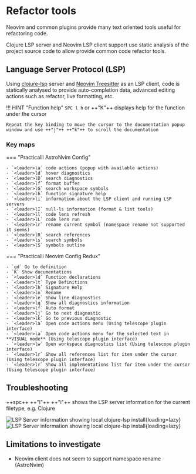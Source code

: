 # Refactor tools

Neovim and common plugins provide many text oriented tools useful for refactoring code.

Clojure LSP server and Neovim LSP client support use static analysis of the project source code to allow provide common code refactor tools.

## Language Server Protocol (LSP)

Using [clojure-lsp](https://clojure-lsp.io/) server and [Neovim Treesitter](https://tree-sitter.github.io/tree-sitter/) as an LSP client, code is statically analysed to provide auto-completion data, advanced editing actions such as refactor, live formatting, etc.

!!! HINT "Function help"
    `SPC l h` or ++"K"++ displays help for the function under the cursor

    Repeat the key binding to move the cursor to the documentation popup window and use ++"j"++ ++"k"++ to scroll the documentation


### Key maps

=== "Practicalli AstroNvim Config"

    - `<leader>la` code actions (popup with available actions)
    - `<leader>ld` hover diagnostics
    - `<leader>lD` search diagnostics
    - `<leader>lf` format buffer
    - `<leader>lG` search workspace symbols
    - `<leader>lh` function signature help
    - `<leader>li` information about the LSP client and running LSP servers
    - `<leader>lI` null-ls information (format & lint tools)
    - `<leader>ll` code lens refresh
    - `<leader>lL` code lens run
    - `<leader>lr` rename current symbol (namespace rename not supported it seems)
    - `<leader>lR` search references
    - `<leader>ls` search symbols
    - `<leader>lS` symbols outline

=== "Practicalli Neovim Config Redux"

    - `gd` Go to definition
    - `K` Show documentations
    - `<leader>ld` Function declarations
    - `<leader>lt` Type Definitions
    - `<leader>lh` Signature Help
    - `<leader>ln` Rename
    - `<leader>le` Show line diagnostics
    - `<leader>lq` Show all diagnostics information
    - `<leader>lf` Auto format
    - `<leader>lj` Go to next diagnostic
    - `<leader>lk` Go to previous diagnostic
    - `<leader>la` Open code actions menu (Using telescope plugin interface)
    - `<leader>la` Open code actions menu for the selected text in **VISUAL mode** (Using telescope plugin interface)
    - `<leader>lw` Open workspace diagnostics list (Using telescope plugin interface)
    - `<leader>lr` Show all references list for item under the cursor (Using telescope plugin interface)
    - `<leader>lr` Show all implementations list for item under the cursor (Using telescope plugin interface)



## Troubleshooting

++spc++ ++"l"++ ++"i"++ shows the LSP server information for the current filetype, e.g. Clojure

![LSP Server information showing local clojure-lsp install](https://github.com/practicalli/graphic-design/blob/live/editors/neovim/astronvim/astronvim-lsp-clojure-server-information-local-install-light.png?raw=true#only-light){loading=lazy}
![LSP Server information showing local clojure-lsp install](https://github.com/practicalli/graphic-design/blob/live/editors/neovim/astronvim/astronvim-lsp-clojure-server-information-local-install-dark.png?raw=true#only-dark){loading=lazy}

## Limitations to investigate

* Neovim client does not seem to support namespace rename (AstroNvim)
